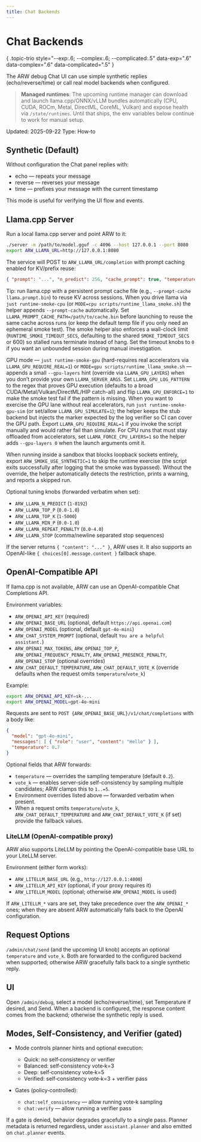 ```yaml
---
title: Chat Backends
---
```


# Chat Backends
{ .topic-trio style="--exp:.6; --complex:.6; --complicated:.5" data-exp=".6" data-complex=".6" data-complicated=".5" }

The ARW debug Chat UI can use simple synthetic replies (echo/reverse/time) or call real model backends when configured.

> **Managed runtimes**: The upcoming runtime manager can download and launch llama.cpp/ONNX/vLLM bundles automatically (CPU, CUDA, ROCm, Metal, DirectML, CoreML, Vulkan) and expose health via `/state/runtimes`. Until that ships, the env variables below continue to work for manual setup.

Updated: 2025-09-22
Type: How‑to

## Synthetic (Default)

Without configuration the Chat panel replies with:
- echo — repeats your message
- reverse — reverses your message
- time — prefixes your message with the current timestamp

This mode is useful for verifying the UI flow and events.

## Llama.cpp Server

Run a local llama.cpp server and point ARW to it:

```bash
./server -m /path/to/model.gguf -c 4096 --host 127.0.0.1 --port 8080
export ARW_LLAMA_URL=http://127.0.0.1:8080
```

The service will POST to `ARW_LLAMA_URL/completion` with prompt caching enabled for KV/prefix reuse:

```json
{ "prompt": "...", "n_predict": 256, "cache_prompt": true, "temperature": 0.7 }
```

Tip: run llama.cpp with a persistent prompt cache file (e.g., `--prompt-cache llama.prompt.bin`) to reuse KV across sessions.
When you drive llama via `just runtime-smoke-cpu` (or `MODE=cpu scripts/runtime_llama_smoke.sh`)
the helper appends `--prompt-cache` automatically. Set
`LLAMA_PROMPT_CACHE_PATH=/path/to/cache.bin` before launching to reuse the same cache across
runs (or keep the default temp file if you only need an ephemeral smoke test). The smoke
helper also enforces a wall-clock limit (`RUNTIME_SMOKE_TIMEOUT_SECS`, defaulting to the shared
`SMOKE_TIMEOUT_SECS` or 600) so stalled runs terminate instead of hang. Set the timeout knobs
to `0` if you want an unbounded session during manual investigation.

GPU mode — `just runtime-smoke-gpu` (hard-requires real accelerators via
`LLAMA_GPU_REQUIRE_REAL=1`) or `MODE=gpu scripts/runtime_llama_smoke.sh` — appends a small
`--gpu-layers` hint (override via `LLAMA_GPU_LAYERS`) when you don’t provide your own
`LLAMA_SERVER_ARGS`. Set `LLAMA_GPU_LOG_PATTERN` to the regex that proves GPU execution
(defaults to a broad CUDA/Metal/Vulkan/DirectML/HIP catch-all) and flip `LLAMA_GPU_ENFORCE=1`
to make the smoke test fail if the pattern is missing. When you want to exercise the GPU lane
without real accelerators, run `just runtime-smoke-gpu-sim` (or set/allow
`LLAMA_GPU_SIMULATE=1`); the helper keeps the stub backend but injects the marker expected by
the log verifier so CI can cover the GPU path. Export `LLAMA_GPU_REQUIRE_REAL=1` if you invoke
the script manually and would rather fail than simulate. For CPU runs
that must stay offloaded
from accelerators, set `LLAMA_FORCE_CPU_LAYERS=1` so the helper adds `--gpu-layers 0` when the
launch arguments omit it.

When running inside a sandbox that blocks loopback sockets entirely, export
`ARW_SMOKE_USE_SYNTHETIC=1` to skip the runtime exercise (the script exits successfully after
logging that the smoke was bypassed). Without the override, the helper automatically detects
the restriction, prints a warning, and reports a skipped run.

Optional tuning knobs (forwarded verbatim when set):

- `ARW_LLAMA_N_PREDICT` (`1-8192`)
- `ARW_LLAMA_TOP_P` (`0.0-1.0`)
- `ARW_LLAMA_TOP_K` (`1-5000`)
- `ARW_LLAMA_MIN_P` (`0.0-1.0`)
- `ARW_LLAMA_REPEAT_PENALTY` (`0.0-4.0`)
- `ARW_LLAMA_STOP` (comma/newline separated stop sequences)

If the server returns `{ "content": "..." }`, ARW uses it. It also supports an OpenAI-like `{ choices[0].message.content }` fallback shape.

## OpenAI-Compatible API

If llama.cpp is not available, ARW can use an OpenAI-compatible Chat Completions API.

Environment variables:

- `ARW_OPENAI_API_KEY` (required)
- `ARW_OPENAI_BASE_URL` (optional, default `https://api.openai.com`)
- `ARW_OPENAI_MODEL` (optional, default `gpt-4o-mini`)
- `ARW_CHAT_SYSTEM_PROMPT` (optional, default `You are a helpful assistant.`)
- `ARW_OPENAI_MAX_TOKENS`, `ARW_OPENAI_TOP_P`, `ARW_OPENAI_FREQUENCY_PENALTY`, `ARW_OPENAI_PRESENCE_PENALTY`, `ARW_OPENAI_STOP` (optional overrides)
- `ARW_CHAT_DEFAULT_TEMPERATURE`, `ARW_CHAT_DEFAULT_VOTE_K` (override defaults when the request omits `temperature`/`vote_k`)

Example:

```bash
export ARW_OPENAI_API_KEY=sk-...
export ARW_OPENAI_MODEL=gpt-4o-mini
```

Requests are sent to `POST {ARW_OPENAI_BASE_URL}/v1/chat/completions` with a body like:

```json
{
  "model": "gpt-4o-mini",
  "messages": [ { "role": "user", "content": "Hello" } ],
  "temperature": 0.7
}
```

Optional fields that ARW forwards:

- `temperature` — overrides the sampling temperature (default `0.2`).
- `vote_k` — enables server-side self-consistency by sampling multiple candidates; ARW clamps this to `1..=5`.
- Environment overrides listed above — forwarded verbatim when present.
- When a request omits `temperature`/`vote_k`, `ARW_CHAT_DEFAULT_TEMPERATURE` and `ARW_CHAT_DEFAULT_VOTE_K` (if set) provide the fallback values.

### LiteLLM (OpenAI-compatible proxy)

ARW also supports LiteLLM by pointing the OpenAI-compatible base URL to your LiteLLM server.

Environment (either form works):

- `ARW_LITELLM_BASE_URL` (e.g., `http://127.0.0.1:4000`)
- `ARW_LITELLM_API_KEY` (optional, if your proxy requires it)
- `ARW_LITELLM_MODEL` (optional; otherwise `ARW_OPENAI_MODEL` is used)

If `ARW_LITELLM_*` vars are set, they take precedence over the `ARW_OPENAI_*` ones; when they are absent ARW automatically falls back to the OpenAI configuration.

## Request Options

`/admin/chat/send` (and the upcoming UI knob) accepts an optional `temperature` and `vote_k`. Both are forwarded to the configured backend when supported; otherwise ARW gracefully falls back to a single synthetic reply.

## UI

Open `/admin/debug`, select a model (echo/reverse/time), set Temperature if desired, and Send. When a backend is configured, the response content comes from the backend; otherwise the synthetic reply is used.
## Modes, Self‑Consistency, and Verifier (gated)

- Mode controls planner hints and optional execution:
  - Quick: no self‑consistency or verifier
  - Balanced: self‑consistency vote‑k=3
  - Deep: self‑consistency vote‑k=5
  - Verified: self‑consistency vote‑k=3 + verifier pass

- Gates (policy‑controlled):
  - `chat:self_consistency` — allow running vote‑k sampling
  - `chat:verify` — allow running a verifier pass

If a gate is denied, behavior degrades gracefully to a single pass. Planner metadata is returned regardless, under `assistant.planner` and also emitted on `chat.planner` events.
